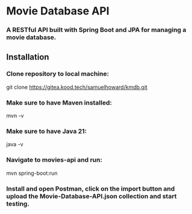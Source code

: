 # Movie Database API

### A RESTful API built with Spring Boot and JPA for managing a movie database.

## Installation
### Clone repository to local machine:
git clone https://gitea.kood.tech/samuelhoward/kmdb.git

### Make sure to have Maven installed:
mvn -v

### Make sure to have Java 21:
java -v

### Navigate to movies-api and run:
mvn spring-boot:run

### Install and open Postman, click on the import button and upload the Movie-Database-API.json collection and start testing.

















